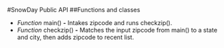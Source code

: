 #SnowDay Public API
##Functions and classes
* _Function_ main() **-** Intakes zipcode and runs checkzip().
* _Function_ checkzip() **-** Matches the input zipcode from main() to a state and city, then adds zipcode to recent list.
